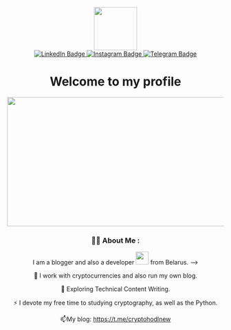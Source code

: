 <div id='header' align='center'>
  <img src='https://media.giphy.com/media/iIwfsZyRtwcO2cBgN2/giphy.gif' width='100'/>
  <div id="badges"'>
    <a href="https://www.linkedin.com/in/cryptohodl-927672163/">
      <img src="https://img.shields.io/badge/LinkedIn-blue?style=for-the-badge&logo=linkedin&logoColor=white" alt="LinkedIn Badge"/>
    </a>
    <a href="https://www.instagram.com/den3.master/">
      <img src="https://img.shields.io/badge/Instagram-red?style=for-the-badge&logo=Instagram&logoColor=white" alt="Instagram Badge"/>
    </a>
    <a href="https://t.me/+375291247973">
      <img src="https://img.shields.io/badge/Telegram-blue?style=for-the-badge&logo=Telegram&logoColor=white" alt="Telegram Badge"/>
    </a>
  </div>
  <h1>Welcome to my profile</h1>

  <div align="center">
    <img src="https://media.giphy.com/media/3oKIPEqDGUULpEU0aQ/giphy.gif" width="600" height="300"/>
  </div>

### :woman_technologist: About Me :
I am a blogger and also a developer <img src="https://media.giphy.com/media/WUlplcMpOCEmTGBtBW/giphy.gif" width="30"> from Belarus. -->

:telescope: I work with cryptocurrencies and also run my own blog.

:seedling: Exploring Technical Content Writing.

:zap: I devote my free time to studying cryptography, as well as the Python.


:mailbox:My blog: https://t.me/cryptohodlnew
